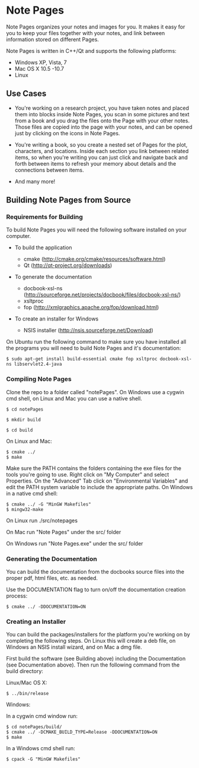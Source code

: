 Note Pages
===========

Note Pages organizes your notes and images for you. It makes it easy for you to keep your files together with your notes, and link between information stored on different Pages.

Note Pages is written in C++/Qt and supports the following platforms:

* Windows XP, Vista, 7
* Mac OS X 10.5 -10.7
* Linux

Use Cases
----------

* You're working on a research project, you have taken notes and placed them into blocks inside Note Pages, you scan in some pictures and text from a book and you drag the files onto the Page with your other notes. Those files are copied into the page with your notes, and can be opened just by clicking on the icons in Note Pages.


* You're writing a book, so you create a nested set of Pages for the plot, characters, and locations. Inside each section you link between related items, so when you're writing you can just click and navigate back and forth between items to refresh your memory about details and the connections between items.

* And many more!

Building Note Pages from Source
--------------------------------

### Requirements for Building ###
To build Note Pages you will need the following software installed on your computer.

*   To build the application
    *    cmake (<http://cmake.org/cmake/resources/software.html>)
    *    Qt (<http://qt-project.org/downloads>)

*   To generate the documentation
    *    docbook-xsl-ns (<http://sourceforge.net/projects/docbook/files/docbook-xsl-ns/>)
    *    xsltproc
    *    fop (<http://xmlgraphics.apache.org/fop/download.html>)

*   To create an installer for Windows
    *   NSIS installer (<http://nsis.sourceforge.net/Download>)

On Ubuntu run the following command to make sure you have installed all the programs you will need to build Note Pages and it's documentation:

    $ sudo apt-get install build-essential cmake fop xsltproc docbook-xsl-ns libservlet2.4-java

### Compiling Note Pages ###

Clone the repo to a folder called "notePages". On Windows use a cygwin cmd shell, on Linux and Mac you can use a native shell.

    $ cd notePages
    
    $ mkdir build
    
    $ cd build

On Linux and Mac:

    $ cmake ../
    $ make
    
Make sure the PATH contains the folders containing the exe files for the tools you're going to use.
Right click on "My Computer" and select Properties. 
On the "Advanced" Tab click on "Environmental Variables" and edit the PATH system variable to include the appropriate paths.
On Windows in a native cmd shell:

    $ cmake ../ -G "MinGW Makefiles"
    $ mingw32-make
    
On Linux run ./src/notepages

On Mac run "Note Pages" under the src/ folder

On Windows run "Note Pages.exe" under the src/ folder


### Generating the Documentation ###

You can build the documentation from the docbooks source files into the proper pdf, html files, etc. as needed.

Use the DOCUMENTATION flag to turn on/off the documentation creation process:

    $ cmake ../ -DDOCUMENTATION=ON

### Creating an Installer ###

You can build the packages/installers for the platform you're working on by completing the following steps. On Linux this will create a deb file, on Windows an NSIS install wizard, and on Mac a dmg file.

First build the software (see Building above) including the Documentation (see Documentation above). Then run the following command from the build directory:

Linux/Mac OS X:

    $ ../bin/release

Windows:

In a cygwin cmd window run:
    
    $ cd notePages/build/
    $ cmake ../ -DCMAKE_BUILD_TYPE=Release -DDOCUMENTATION=ON
    $ make

In a Windows cmd shell run:

    $ cpack -G "MinGW Makefiles"


